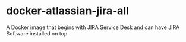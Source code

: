 # docker-atlassian-jira-all
A Docker image that begins with JIRA Service Desk and can have JIRA Software installed on top
